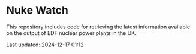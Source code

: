 # Nuke Watch

This repository includes code for retrieving the latest information available on the output of EDF nuclear power plants in the UK.

Last updated: 2024-12-17 01:12